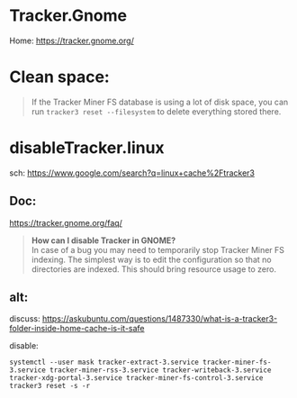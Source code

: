 # Tracker.Gnome
Home: https://tracker.gnome.org/

# Clean space:
>If the Tracker Miner FS database is using a lot of disk space, you can run `tracker3 reset --filesystem` to delete everything stored there.


# disableTracker.linux
sch: https://www.google.com/search?q=linux+cache%2Ftracker3

## Doc:
https://tracker.gnome.org/faq/
>**How can I disable Tracker in GNOME?**  
>In case of a bug you may need to temporarily stop Tracker Miner FS indexing. The simplest way is to edit the configuration so that no directories are indexed. This should bring resource usage to zero.

## alt:
discuss: https://askubuntu.com/questions/1487330/what-is-a-tracker3-folder-inside-home-cache-is-it-safe

disable:
```
systemctl --user mask tracker-extract-3.service tracker-miner-fs-3.service tracker-miner-rss-3.service tracker-writeback-3.service tracker-xdg-portal-3.service tracker-miner-fs-control-3.service
tracker3 reset -s -r
```
